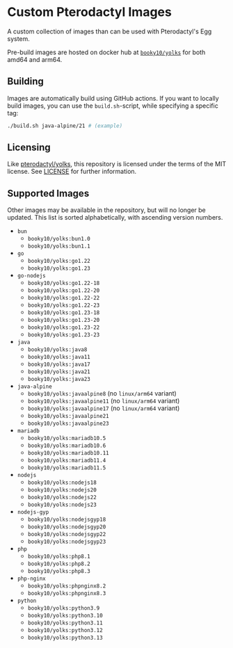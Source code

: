 # Custom Pterodactyl Images

A custom collection of images than can be used with Pterodactyl's Egg system.

Pre-build images are hosted on docker hub at [`booky10/yolks`](https://hub.docker.com/r/booky10/yolks) for both amd64 and arm64.

## Building

Images are automatically build using GitHub actions. If you want to locally build images, you can use the `build.sh`-script, while specifying a specific tag:
```sh
./build.sh java-alpine/21 # (example)
```

## Licensing

Like [pterodactyl/yolks](https://github.com/pterodactyl/yolks), this repository is licensed under the terms of the MIT license. See [LICENSE](./LICENSE) for further information.

## Supported Images

Other images may be available in the repository, but will no longer be updated.
This list is sorted alphabetically, with ascending version numbers.

-   `bun`
    -   `booky10/yolks:bun1.0`
    -   `booky10/yolks:bun1.1`
-   `go`
    -   `booky10/yolks:go1.22`
    -   `booky10/yolks:go1.23`
-   `go-nodejs`
    -   `booky10/yolks:go1.22-18`
    -   `booky10/yolks:go1.22-20`
    -   `booky10/yolks:go1.22-22`
    -   `booky10/yolks:go1.22-23`
    -   `booky10/yolks:go1.23-18`
    -   `booky10/yolks:go1.23-20`
    -   `booky10/yolks:go1.23-22`
    -   `booky10/yolks:go1.23-23`
-   `java`
    -   `booky10/yolks:java8`
    -   `booky10/yolks:java11`
    -   `booky10/yolks:java17`
    -   `booky10/yolks:java21`
    -   `booky10/yolks:java23`
-   `java-alpine`
    -   `booky10/yolks:javaalpine8` (no `linux/arm64` variant)
    -   `booky10/yolks:javaalpine11` (no `linux/arm64` variant)
    -   `booky10/yolks:javaalpine17` (no `linux/arm64` variant)
    -   `booky10/yolks:javaalpine21`
    -   `booky10/yolks:javaalpine23`
-   `mariadb`
    -   `booky10/yolks:mariadb10.5`
    -   `booky10/yolks:mariadb10.6`
    -   `booky10/yolks:mariadb10.11`
    -   `booky10/yolks:mariadb11.4`
    -   `booky10/yolks:mariadb11.5`
-   `nodejs`
    -   `booky10/yolks:nodejs18`
    -   `booky10/yolks:nodejs20`
    -   `booky10/yolks:nodejs22`
    -   `booky10/yolks:nodejs23`
-   `nodejs-gyp`
    -   `booky10/yolks:nodejsgyp18`
    -   `booky10/yolks:nodejsgyp20`
    -   `booky10/yolks:nodejsgyp22`
    -   `booky10/yolks:nodejsgyp23`
-   `php`
    -   `booky10/yolks:php8.1`
    -   `booky10/yolks:php8.2`
    -   `booky10/yolks:php8.3`
-   `php-nginx`
    -   `booky10/yolks:phpnginx8.2`
    -   `booky10/yolks:phpnginx8.3`
-   `python`
    -   `booky10/yolks:python3.9`
    -   `booky10/yolks:python3.10`
    -   `booky10/yolks:python3.11`
    -   `booky10/yolks:python3.12`
    -   `booky10/yolks:python3.13`
